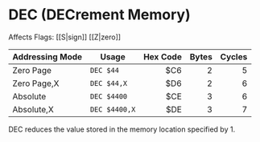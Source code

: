 DEC (DECrement Memory)
======================
Affects Flags: [[S|sign]] [[Z|zero]]

| Addressing Mode  | Usage           | Hex Code | Bytes |Cycles  |
|------------------|-----------------|---------:|------:|-------:|
| Zero Page        |```DEC $44```    | $C6      | 2     | 5      |
| Zero Page,X      |```DEC $44,X```  | $D6      | 2     | 6      |
| Absolute         |```DEC $4400```  | $CE      | 3     | 6      |
| Absolute,X       |```DEC $4400,X```| $DE      | 3     | 7      |

DEC reduces the value stored in the memory location specified by 1.

